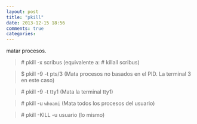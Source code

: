 ```yaml
---
layout: post
title: "pkill"
date: 2013-12-15 18:56
comments: true
categories: 
---
```

matar procesos.

>\# pkill -x scribus (equivalente a: # killall scribus)

>$ pkill -9 -t pts/3 (Mata procesos no basados en el PID. La terminal 3 en este caso)

>\# pkill -9 -t tty1 (Mata la terminal tty1)

>\# pkill -u `whoami` (Mata todos los procesos del usuario)

>\# pkill -KILL -u usuario (lo mismo)

